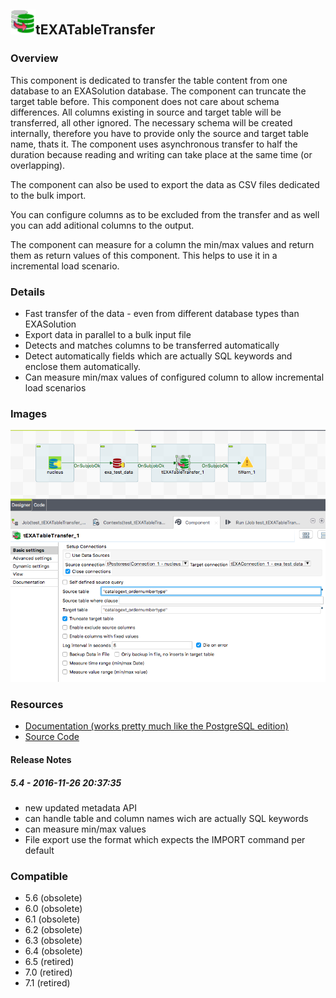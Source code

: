 ## <img src='./logo.jpg' width='40' height='40'>tEXATableTransfer

### Overview
This component is dedicated to transfer the table content from one database to an EXASolution database.
The component can truncate the target table before.
This component does not care about schema differences. 
All columns existing in source and target table will be transferred, all other ignored. The necessary schema will be created internally, therefore you have to provide only the source and target table name, thats it.
The component uses asynchronous transfer to half the duration because reading and writing can take place at the same time (or overlapping).

The component can also be used to export the data as CSV files dedicated to the bulk import.

You can configure columns as to be excluded from the transfer and as well
you can add aditional columns to the output.

The component can measure for a column the min/max values and return them as return values of this component. This helps to use it in a incremental load scenario.
### Details
* Fast transfer of the data - even from different database types than EXASolution
* Export data in parallel to a bulk input file
* Detects and matches columns to be transferred automatically
* Detect automatically fields which are actually SQL keywords and enclose them automatically.
* Can measure min/max values of configured column to allow incremental load scenarios
### Images
<a href='./screenshots/v_5.4__1.jpg'><img src='./screenshots/v_5.4__1.jpg' ></a>


### Resources
 * <a href=http://jan-lolling.de/talend/components/help/tPostgresqlTableTransfer.pdf>Documentation (works pretty much like the PostgreSQL edition)</a>
 * <a href=https://github.com/jlolling/talendcomp_tDBTableTransfer>Source Code</a>

#### Release Notes

##### 5.4 - 2016-11-26 20:37:35
* new updated metadata API
* can handle table and column names wich are actually SQL keywords
* can measure min/max values
* File export use the format which expects the IMPORT command per default
### Compatible
 -  5.6 (obsolete)
 -   6.0 (obsolete)
 -   6.1 (obsolete)
 -   6.2 (obsolete)
 -   6.3 (obsolete)
 -   6.4 (obsolete)
 -  6.5 (retired)
 -  7.0 (retired)
 -  7.1 (retired)